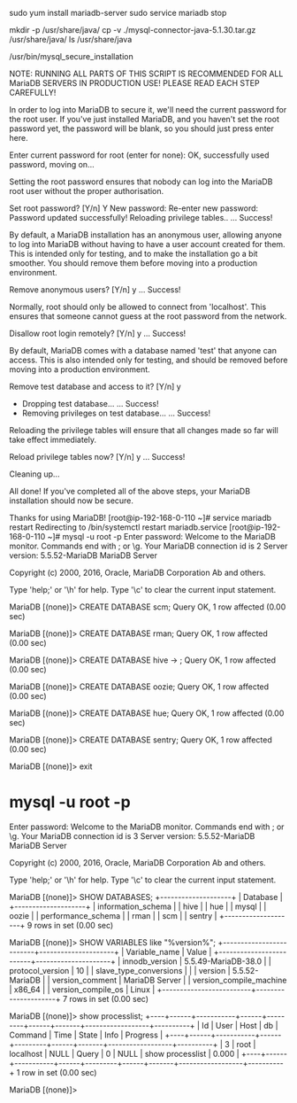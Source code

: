 

sudo yum install mariadb-server
sudo service mariadb stop
 


mkdir -p /usr/share/java/
cp -v ./mysql-connector-java-5.1.30.tar.gz /usr/share/java/
ls /usr/share/java



/usr/bin/mysql_secure_installation

NOTE: RUNNING ALL PARTS OF THIS SCRIPT IS RECOMMENDED FOR ALL MariaDB
      SERVERS IN PRODUCTION USE!  PLEASE READ EACH STEP CAREFULLY!

In order to log into MariaDB to secure it, we'll need the current
password for the root user.  If you've just installed MariaDB, and
you haven't set the root password yet, the password will be blank,
so you should just press enter here.

Enter current password for root (enter for none):
OK, successfully used password, moving on...

Setting the root password ensures that nobody can log into the MariaDB
root user without the proper authorisation.

Set root password? [Y/n] Y
New password:
Re-enter new password:
Password updated successfully!
Reloading privilege tables..
 ... Success!


By default, a MariaDB installation has an anonymous user, allowing anyone
to log into MariaDB without having to have a user account created for
them.  This is intended only for testing, and to make the installation
go a bit smoother.  You should remove them before moving into a
production environment.

Remove anonymous users? [Y/n] y
 ... Success!

Normally, root should only be allowed to connect from 'localhost'.  This
ensures that someone cannot guess at the root password from the network.

Disallow root login remotely? [Y/n] y
 ... Success!

By default, MariaDB comes with a database named 'test' that anyone can
access.  This is also intended only for testing, and should be removed
before moving into a production environment.

Remove test database and access to it? [Y/n] y
 - Dropping test database...
 ... Success!
 - Removing privileges on test database...
 ... Success!

Reloading the privilege tables will ensure that all changes made so far
will take effect immediately.

Reload privilege tables now? [Y/n] y
 ... Success!

Cleaning up...

All done!  If you've completed all of the above steps, your MariaDB
installation should now be secure.

Thanks for using MariaDB!
[root@ip-192-168-0-110 ~]# service mariadb restart
Redirecting to /bin/systemctl restart  mariadb.service
[root@ip-192-168-0-110 ~]# mysql -u root -p
Enter password:
Welcome to the MariaDB monitor.  Commands end with ; or \g.
Your MariaDB connection id is 2
Server version: 5.5.52-MariaDB MariaDB Server

Copyright (c) 2000, 2016, Oracle, MariaDB Corporation Ab and others.

Type 'help;' or '\h' for help. Type '\c' to clear the current input statement.

MariaDB [(none)]> CREATE DATABASE scm;
Query OK, 1 row affected (0.00 sec)

MariaDB [(none)]> CREATE DATABASE rman;
Query OK, 1 row affected (0.00 sec)

MariaDB [(none)]> CREATE DATABASE hive
    -> ;
Query OK, 1 row affected (0.00 sec)

MariaDB [(none)]> CREATE DATABASE oozie;
Query OK, 1 row affected (0.00 sec)

MariaDB [(none)]> CREATE DATABASE hue;
Query OK, 1 row affected (0.00 sec)


MariaDB [(none)]> CREATE DATABASE sentry;
Query OK, 1 row affected (0.00 sec)

MariaDB [(none)]> exit

# mysql -u root -p
Enter password:
Welcome to the MariaDB monitor.  Commands end with ; or \g.
Your MariaDB connection id is 3
Server version: 5.5.52-MariaDB MariaDB Server

Copyright (c) 2000, 2016, Oracle, MariaDB Corporation Ab and others.

Type 'help;' or '\h' for help. Type '\c' to clear the current input statement.

MariaDB [(none)]> SHOW DATABASES;
+--------------------+
| Database           |
+--------------------+
| information_schema |
| hive               |
| hue                |
| mysql              |
| oozie              |
| performance_schema |
| rman               |
| scm                |
| sentry             |
+--------------------+
9 rows in set (0.00 sec)

MariaDB [(none)]> SHOW VARIABLES like "%version%";
+-------------------------+---------------------+
| Variable_name           | Value               |
+-------------------------+---------------------+
| innodb_version          | 5.5.49-MariaDB-38.0 |
| protocol_version        | 10                  |
| slave_type_conversions  |                     |
| version                 | 5.5.52-MariaDB      |
| version_comment         | MariaDB Server      |
| version_compile_machine | x86_64              |
| version_compile_os      | Linux               |
+-------------------------+---------------------+
7 rows in set (0.00 sec)

MariaDB [(none)]> show processlist;
+----+------+-----------+------+---------+------+-------+------------------+----------+
| Id | User | Host      | db   | Command | Time | State | Info             | Progress |
+----+------+-----------+------+---------+------+-------+------------------+----------+
|  3 | root | localhost | NULL | Query   |    0 | NULL  | show processlist |    0.000 |
+----+------+-----------+------+---------+------+-------+------------------+----------+
1 row in set (0.00 sec)

MariaDB [(none)]>
